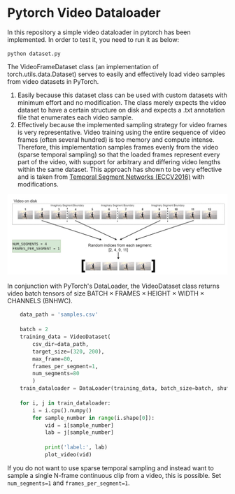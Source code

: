 # Pytorch Video Dataloader
In this repository a simple video dataloader in pytorch has been implemented.
In order to test it, you need to run it as below:

`
python dataset.py
`

The VideoFrameDataset class (an implementation of torch.utils.data.Dataset) serves to easily 
and effectively load video samples from video datasets in PyTorch.

1. Easily because this dataset class can be used with custom datasets with minimum effort and no modification.
The class merely expects the video dataset to have a certain structure on disk and expects a .txt annotation file that
enumerates each video sample.
2. Effectively because the implemented sampling strategy for video frames is very representative. 
Video training using the entire sequence of video frames (often several hundred) is too memory and compute intense. 
Therefore, this implementation samples frames evenly from the video (sparse temporal sampling) so that the loaded
frames represent every part of the video, with support for arbitrary and differing video lengths within the same 
dataset. This approach has shown to be very effective and is taken
from [Temporal Segment Networks (ECCV2016)](https://arxiv.org/abs/1608.00859) with modifications.


![alt text](image.png)

In conjunction with PyTorch's DataLoader, the VideoDataset class returns video batch tensors of
size BATCH × FRAMES × HEIGHT × WIDTH × CHANNELS (BNHWC).


```python
    data_path = 'samples.csv'

    batch = 2
    training_data = VideoDataset(
        csv_dir=data_path,
        target_size=(320, 200),
        max_frame=80,
        frames_per_segment=1,
        num_segments=80
        )
    train_dataloader = DataLoader(training_data, batch_size=batch, shuffle=False)

    for i, j in train_dataloader:
        i = i.cpu().numpy()
        for sample_number in range(i.shape[0]):
            vid = i[sample_number]
            lab = j[sample_number]

            print('label:', lab)
            plot_video(vid)
```


If you do not want to use sparse temporal sampling and instead want to sample a single N-frame continuous
clip from a video, this is possible. Set `num_segments=1` and `frames_per_segment=1`.
